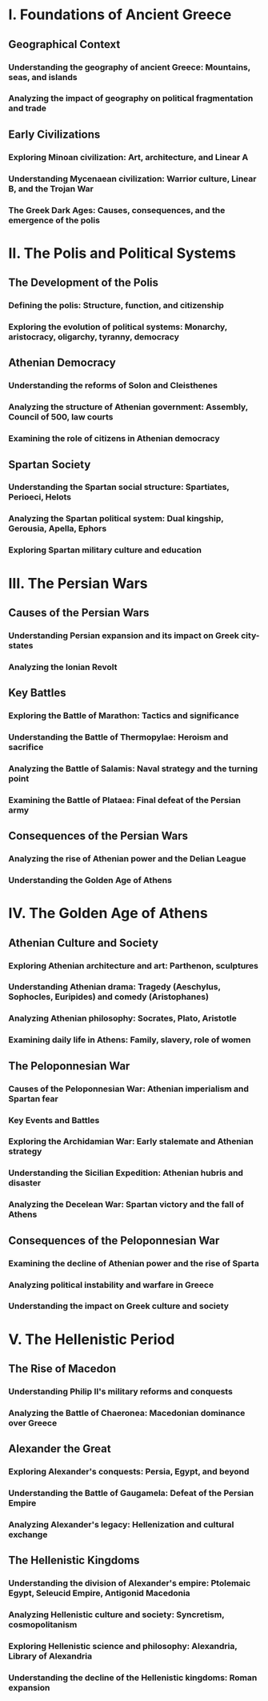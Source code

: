 # I. Foundations of Ancient Greece

## Geographical Context

### Understanding the geography of ancient Greece: Mountains, seas, and islands

### Analyzing the impact of geography on political fragmentation and trade

## Early Civilizations

### Exploring Minoan civilization: Art, architecture, and Linear A

### Understanding Mycenaean civilization: Warrior culture, Linear B, and the Trojan War

### The Greek Dark Ages: Causes, consequences, and the emergence of the polis

# II. The Polis and Political Systems

## The Development of the Polis

### Defining the polis: Structure, function, and citizenship

### Exploring the evolution of political systems: Monarchy, aristocracy, oligarchy, tyranny, democracy

## Athenian Democracy

### Understanding the reforms of Solon and Cleisthenes

### Analyzing the structure of Athenian government: Assembly, Council of 500, law courts

### Examining the role of citizens in Athenian democracy

## Spartan Society

### Understanding the Spartan social structure: Spartiates, Perioeci, Helots

### Analyzing the Spartan political system: Dual kingship, Gerousia, Apella, Ephors

### Exploring Spartan military culture and education

# III. The Persian Wars

## Causes of the Persian Wars

### Understanding Persian expansion and its impact on Greek city-states

### Analyzing the Ionian Revolt

## Key Battles

### Exploring the Battle of Marathon: Tactics and significance

### Understanding the Battle of Thermopylae: Heroism and sacrifice

### Analyzing the Battle of Salamis: Naval strategy and the turning point

### Examining the Battle of Plataea: Final defeat of the Persian army

## Consequences of the Persian Wars

### Analyzing the rise of Athenian power and the Delian League

### Understanding the Golden Age of Athens

# IV. The Golden Age of Athens

## Athenian Culture and Society

### Exploring Athenian architecture and art: Parthenon, sculptures

### Understanding Athenian drama: Tragedy (Aeschylus, Sophocles, Euripides) and comedy (Aristophanes)

### Analyzing Athenian philosophy: Socrates, Plato, Aristotle

### Examining daily life in Athens: Family, slavery, role of women

## The Peloponnesian War

### Causes of the Peloponnesian War: Athenian imperialism and Spartan fear

### Key Events and Battles

### Exploring the Archidamian War: Early stalemate and Athenian strategy

### Understanding the Sicilian Expedition: Athenian hubris and disaster

### Analyzing the Decelean War: Spartan victory and the fall of Athens

## Consequences of the Peloponnesian War

### Examining the decline of Athenian power and the rise of Sparta

### Analyzing political instability and warfare in Greece

### Understanding the impact on Greek culture and society

# V. The Hellenistic Period

## The Rise of Macedon

### Understanding Philip II's military reforms and conquests

### Analyzing the Battle of Chaeronea: Macedonian dominance over Greece

## Alexander the Great

### Exploring Alexander's conquests: Persia, Egypt, and beyond

### Understanding the Battle of Gaugamela: Defeat of the Persian Empire

### Analyzing Alexander's legacy: Hellenization and cultural exchange

## The Hellenistic Kingdoms

### Understanding the division of Alexander's empire: Ptolemaic Egypt, Seleucid Empire, Antigonid Macedonia

### Analyzing Hellenistic culture and society: Syncretism, cosmopolitanism

### Exploring Hellenistic science and philosophy: Alexandria, Library of Alexandria

### Understanding the decline of the Hellenistic kingdoms: Roman expansion

